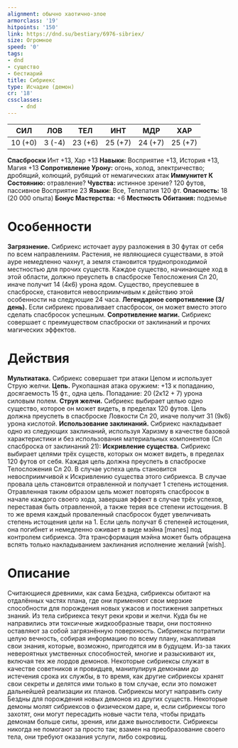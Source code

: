 ```yaml
---
alignment: обычно хаотично-злое
armorclass: '19'
hitpoints: '150'
link: https://dnd.su/bestiary/6976-sibriex/
size: Огромное
speed: '0'
tags:
- dnd
- существо
- бестиарий
title: Сибриекс
type: Исчадие (демон)
cr: '18'
cssclasses:
    - dnd
---
```



| СИЛ | ЛОВ | ТЕЛ | ИНТ | МДР | ХАР |
|---|---|---|---|---|---|
| 10 (+0) | 3 (-4) | 23 (+6) | 25 (+7) | 24 (+7) | 25 (+7) |
**Спасброски** Инт +13, Хар +13
**Навыки:** Восприятие +13, История +13, Магия +13
**Сопротивление Урону:** огонь, холод, электричество; дробящий, колющий, рубящий от немагических атак
**Иммунитет К Состоянию:** отравление?
**Чувства:** истинное зрение? 120 футов, пассивное Восприятие 23
**Языки:** Все, Телепатия 120 фт.
**Опасность:** 18 (20 000 опыта)
**Бонус Мастерства:** +6
**Местность Обитания:** подземье


# Особенности
**Загрязнение.** Сибриекс источает ауру разложения в 30 футах от себя по всем направлениям. Растения, не являющиеся существами, в этой ауре немедленно чахнут, а земля становится труднопроходимой местностью для прочих существ. Каждое существо, начинающее ход в этой области, должно преуспеть в спасброске Телосложения Сл 20, иначе получит 14 (4к6) урона ядом. Существо, преуспевшее в спасброске, становится невосприимчивым к действию этой особенности на следующие 24 часа.
**Легендарное сопротивление (3/день).** Если сибриекс проваливает спасбросок, он может вместо этого сделать спасбросок успешным.
**Сопротивление магии.** Сибриекс совершает с преимуществом спасброски от заклинаний и прочих магических эффектов.


# Действия
**Мультиатака.** Сибриекс совершает три атаки Цепом и использует Струю желчи.
**Цепь.** Рукопашная атака оружием: +13 к попаданию, досягаемость 15 фт., одна цель. Попадание: 20 (2к12 + 7) урона силовым полем.
**Струя желчи.** Сибриекс выбирает целью одно существо, которое он может видеть, в пределах 120 футов. Цель должна преуспеть в спасброске Ловкости Сл 20, иначе получит 31 (9к6) урона кислотой.
**Использование заклинаний.** Сибриекс накладывает одно из следующих заклинаний, используя Харизму в качестве базовой характеристики и без использования материальных компонентов (Сл спасброска от заклинаний 21):
**Искривление существа.** Сибриекс выбирает целями трёх существ, которых он может видеть, в пределах 120 футов от себя. Каждая цель должна преуспеть в спасброске Телосложения Сл 20. В случае успеха цель становится невосприимчивой к Искривлению существа этого сибриекса. В случае провала цель становится отравленной и получает 1 степень истощения. Отравленная таким образом цель может повторять спасбросок в начале каждого своего хода, завершая эффект в случае трёх успехов, переставая быть отравленной, а также теряя все степени истощения. В то же время каждый проваленный спасбросок будет увеличивать степень истощения цели на 1. Если цель получат 6 степеней истощения, она погибнет и немедленно оживает в виде мэйна [manes] под контролем сибриекса. Эта трансформация мэйна может быть обращена вспять только накладыванием заклинания исполнение желаний [wish].


# Описание
Считающиеся древними, как сама Бездна, сибриексы обитают на отдалённых частях плана, где они применяют свои мерзкие способности для порождения новых ужасов и постижения запретных знаний. Из тела сибриекса текут реки крови и желчи. Куда бы не направились эти токсичные жидкообразные твари, они постоянно оставляют за собой загрязнённую поверхность. Сибриексы потратили целую вечность, собирая информацию по всему плану, накапливая свои знания, которые, возможно, пригодятся им в будущем. Из-за таких невероятных умственных способностей, многие и разыскивают их, включая тех же лордов демонов. Некоторые сибриексы служат в качестве советников и провидцев, манипулируя демонами до истечения срока их службы, в то время, как другие сибриексы хранят свои секреты и делятся ими только в том случае, если это поможет дальнейшей реализации их планов. Сибриексы могут направить силу Бездны для порождения новых демонов из других существ. Некоторые демоны молят сибриексов о физическом даре, и, если сибриексы того захотят, они могут пересадить новые части тела, чтобы придать демонам больше силы, зрения, или даже выносливости. Сибриексы никогда не помогают за просто так; взамен на преобразование своего тела, они требуют оказания услуги, либо сокровищ.